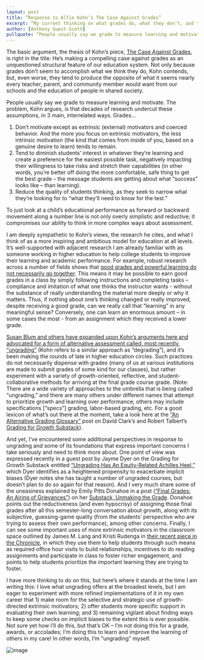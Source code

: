 ```yaml
---
layout: post
title: “Response to Alfie Kohn’s The Case Against Grades”
excerpt: “My current thinking on what grades do, what they don't, and the merits and pitfalls of other approaches”
author: [Anthony Guest-Scott]
pullquote: “People usually say we grade to measure learning and motivate, but decades of research undercut these assumptions.”
---
```


The basic argument, the thesis of Kohn’s piece, [The Case Against Grades](https://www.alfiekohn.org/article/case-grades/), is right in the title:  He’s making a compelling case against grades as an unquestioned structural feature of our education system.  Not only because grades don’t seem to accomplish what we think they do, Kohn contends, but, even worse, they tend to produce the opposite of what it seems nearly every teacher, parent, and community member would want from our schools and the education of people in shared society.  

People usually say we grade to measure learning and motivate.  The problem, Kohn argues, is that decades of research undercut these assumptions, in 3 main, interrelated ways.  Grades…

1.	Don’t motivate except as extrinsic (external) motivators and coerced behavior.  And the more you focus on extrinsic motivators, the less intrinsic motivation (the kind that comes from inside of you, based on a genuine desire to learn) tends to remain.
2.	Tend to diminish students’ interest in whatever they’re learning and create a preference for the easiest possible task, negatively impacting their willingness to take risks and stretch their capabilities (in other words, you’re better off doing the more comfortable, safe thing to get the best grade – the message students are getting about what “success” looks like – than learning). 
3.	Reduce the quality of students thinking, as they seek to narrow what they’re looking for to “what they’ll need to know for the test.”  

To just look at a child’s educational performance as forward or backward movement along a number line is not only overly simplistic and reductive; it compromises our ability to think in more complex ways about assessment.  

I am deeply sympathetic to Kohn’s views, the research he cites, and what I think of as a more inspiring and ambitious model for education at all levels.  It’s well-supported with adjacent research I am already familiar with as someone working in higher education to help college students to improve their learning and academic performance.  For example, robust research across a number of fields shows that [good grades and powerful learning do not necessarily go together](https://www.semanticscholar.org/paper/Learning-Versus-Performance-Soderstrom-Bjork/b7851173cfa643956fc52e40c79655526af8c5b8?p2df).  This means it may be possible to earn good grades in a class by simply following instructions and completing tasks – compliance and imitation of what one thinks the instructor wants - without the substance of really understanding the material more deeply or why it matters.  Thus, if nothing about one’s thinking changed or really improved, despite receiving a good grade, can we really call that “learning” in any meaningful sense?  Conversely, one can learn an enormous amount – in some cases the most - from an assignment which they received a lower grade.

[Susan Blum and others have expanded upon Kohn’s arguments here and advocated for a form of alternative assessment called, most recently, “ungrading”](https://www.chronicle.com/article/grades-can-hinder-learning-what-should-professors-use-instead/?utm_source=Iterable&utm_medium=email&utm_campaign=campaign_1064488&cid=nwsltrtn&source=ams&sourceId=4948426&cid2=gen_login_refresh&sra=true) (Kohn refers to a similar approach as “degrading”), and it’s been making the rounds of late in higher education circles.  Such practices do not necessarily dispense with grades (many of us at various institutions are made to submit grades of some kind for our classes), but rather experiment with a variety of growth-oriented, reflective, and student-collaborative methods for arriving at the final grade course grade.  (Note: There are a wide variety of approaches to the umbrella that is being called “ungrading,” and there are many others under different names that attempt to prioritize growth and learning over performance; others may include specifications [“specs”] grading, labor-based grading, etc.  For a good lexicon of what’s out there at the moment, take a look here at the [“An Alternative Grading Glossary”](https://gradingforgrowth.com/p/an-alternative-grading-glossary) post on David Clark’s and Robert Talbert’s [Grading for Growth Substack](https://gradingforgrowth.com)).

And yet, I’ve encountered some additional perspectives in response to ungrading and some of its foundations that express important concerns I take seriously and need to think more about.  One point of view was expressed recently in a guest post by Jayme Dyer on the Grading for Growth Substack entitled [“Ungrading Has An Equity-Related Achilles Heel,”](https://gradingforgrowth.com/p/ungrading-has-an-equity-related-achilles#:~:text=But%2C%20ungrading%20has%20an%20equity,sometimes%20the%20student's%20%2D%20implicit%20biases.) which Dyer identifies as a heightened propensity to exacerbate implicit biases (Dyer notes she has taught a number of ungraded courses, but doesn’t plan to do so again for that reason).  And I very much share some of the uneasiness explained by Emily Pitts Donahoe in a post ([“Final Grades: An Airing of Grievances”](https://emilypittsdonahoe.substack.com/p/final-grades-an-airing-of-grievances)) on her [Substack, Unmaking the Grade](https://emilypittsdonahoe.substack.com).  Donahoe points out the reductiveness (and even hypocrisy) of assigning those final grades after all this semester-long conversation about growth, along with its subjective, guessing-game quality (from the students’ perspective who are trying to assess their own performance), among other concerns.  Finally, I can see some important uses of more extrinsic motivators in the classroom space outlined by James M. Lang and Kristi Rudenga in [their recent piece in the Chronicle](https://www.chronicle.com/article/how-to-embrace-the-power-of-extrinsic-motivation-in-class#:~:text=Use%20the%20first%20few%20minutes,have%20a%20thoughtful%2C%20meaningful%20discussion.), in which they use them to help students through such means as required office hour visits to build relationships, incentives to do reading assignments and participate in class to foster richer engagement, and points to help students prioritize the important learning they are trying to foster.  

I have more thinking to do on this, but here’s where it stands at the time I am writing this:  I love what ungrading offers at the broadest levels, but I am eager to experiment with more refined implementations of it in my own career that 1) make room for the selective and strategic use of growth-directed extrinsic motivators; 2) offer students more specific support in evaluating their own learning; and 3) remaining vigilant about finding ways to keep some checks on implicit biases to the extent this is ever possible.  Not sure yet how I’ll do this, but that’s OK – I’m not doing this for a grade, awards, or accolades; I’m doing this to learn and improve the learning of others in my care!  In other words, I’m “ungrading” myself.

![image](https://github.com/X151Creativity/blog/assets/156021536/e15fcffd-afa9-43c7-bd1e-8b6ecd418a43)
